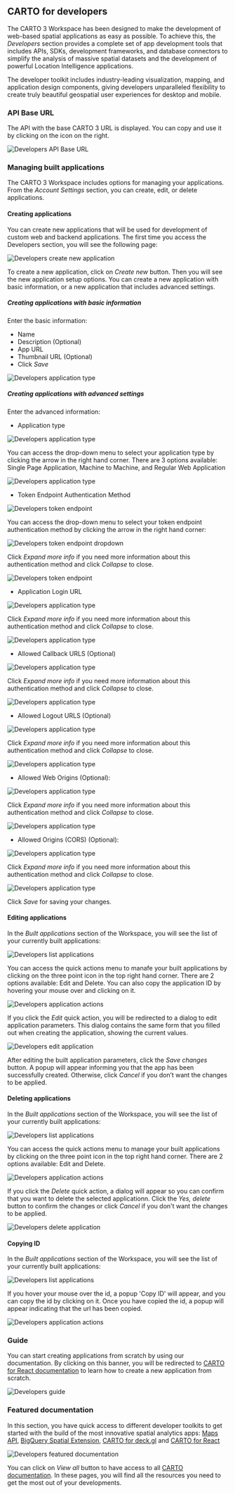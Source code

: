 ## CARTO for developers

The CARTO 3 Workspace has been designed to make the development of web-based spatial applications as easy as possible. To achieve this, the *Developers* section provides a complete set of app development tools that includes APIs, SDKs, development frameworks, and database connectors to simplify the analysis of massive spatial datasets and the development of powerful Location Intelligence applications.

The developer toolkit includes industry-leading visualization, mapping, and application design components, giving developers unparalleled flexibility to create truly beautiful geospatial user experiences for desktop and mobile.

### API Base URL

The API with the base CARTO 3 URL is displayed. You can copy and use it by clicking on the icon on the right.

![Developers API Base URL](/img/cloud-native-workspace/developers/developers_api_base_url.png)

### Managing built applications

The CARTO 3 Workspace includes options for managing your applications. From the *Account Settings* section, you can create, edit, or delete applications.

#### Creating applications

You can create new applications that will be used for development of custom web and backend applications. The first time you access the Developers section, you will see the following page:

![Developers create new application](/img/cloud-native-workspace/developers/developers_creating_application.png)

To create a new application, click on *Create new* button. Then you will see the new application setup options. You can create a new application with basic information, or a new application that includes advanced settings.

##### Creating applications with basic information

Enter the basic information:

- Name
- Description (Optional)
- App URL
- Thumbnail URL (Optional)
- Click *Save*

![Developers application type](/img/cloud-native-workspace/developers/developers_basic_information.png)

##### Creating applications with advanced settings

Enter the advanced information:

- Application type

![Developers application type](/img/cloud-native-workspace/developers/developers_application_type.png)

You can access the drop-down menu to select your application type by clicking the arrow in the right hand corner. There are 3 options available: Single Page Application, Machine to Machine, and Regular Web Application

![Developers application type](/img/cloud-native-workspace/developers/developers_drop_down.png)

- Token Endpoint Authentication Method

![Developers token endpoint](/img/cloud-native-workspace/developers/developers_token_endpoint.png)

You can access the drop-down menu to select your token endpoint authentication method by clicking the arrow in the right hand corner:

![Developers token endpoint dropdown](/img/cloud-native-workspace/developers/developers_token_endpoint_dropdown.png)

Click *Expand more info* if you need more information about this authentication method and click *Collapse* to close.

![Developers token endpoint](/img/cloud-native-workspace/developers/developers_token_endpoint_expand_info.png)

- Application Login URL

![Developers application type](/img/cloud-native-workspace/developers/developers_application_login_url.png)

Click *Expand more info* if you need more information about this authentication method and click *Collapse* to close.

![Developers application type](/img/cloud-native-workspace/developers/developers_application_login_url_expand_info.png)

- Allowed Callback URLS (Optional)

![Developers application type](/img/cloud-native-workspace/developers/developers_allowed_callback_urls.png)

Click *Expand more info* if you need more information about this authentication method and click *Collapse* to close.

![Developers application type](/img/cloud-native-workspace/developers/developers_allowed_callback_urls_expand_info.png)

- Allowed Logout URLS (Optional)

![Developers application type](/img/cloud-native-workspace/developers/developers_allowed_logout_urls(optional).png)

Click *Expand more info* if you need more information about this authentication method and click *Collapse* to close.

![Developers application type](/img/cloud-native-workspace/developers/developers_allowed_logout_urls(optional)_expand_info.png)

- Allowed Web Origins (Optional): 

![Developers application type](/img/cloud-native-workspace/developers/developers_allowed_web_origins(optional).png)

Click *Expand more info* if you need more information about this authentication method and click *Collapse* to close.

![Developers application type](/img/cloud-native-workspace/developers/developers_allowed_web_origins(optional)_expand_info.png)

- Allowed Origins (CORS) (Optional): 

![Developers application type](/img/cloud-native-workspace/developers/developers_allowed_origins_cors(optional).png)

Click *Expand more info* if you need more information about this authentication method and click *Collapse* to close.

![Developers application type](/img/cloud-native-workspace/developers/developers_allowed_origins_cors(optional)_expand_info.png)

Click *Save* for saving your changes. 

#### Editing applications

In the *Built applications* section of the Workspace, you will see the list of your currently built applications:

![Developers list applications](/img/cloud-native-workspace/developers/developers_list_applications(new2).png)

You can access the quick actions menu to manafe your built applications by clicking on the three point icon in the top right hand corner. There are 2 options available: Edit and Delete. You can also copy the application ID by hovering your mouse over and clicking on it.

![Developers application actions](/img/cloud-native-workspace/developers/developers_built_applications_actions(new2).png)

If you click the *Edit* quick action, you will be redirected to a dialog to edit application parameters. This dialog contains the same form that you filled out when creating the application, showing the current values.

![Developers edit application](/img/cloud-native-workspace/developers/developers_editing_applications(new).png)

After editing the built application parameters, click the *Save changes* button. A popup will appear informing you that the app has been successfully created. Otherwise, click *Cancel* if you don’t want the changes to be applied.

#### Deleting applications

In the *Built applications* section of the Workspace, you will see the list of your currently built applications:

![Developers list applications](/img/cloud-native-workspace/developers/developers_list_applications(new2).png)

You can access the quick actions menu to manage your built applications by clicking on the three point icon in the top right hand corner. There are 2 options available: Edit and Delete.

![Developers application actions](/img/cloud-native-workspace/developers/developers_built_applications_actions(new2).png)

If you click the *Delete* quick action, a dialog will appear so you can confirm that you want to delete the selected applicationn. Click the *Yes, delete* button to confirm the changes or click *Cancel* if you don't want the changes to be applied.

![Developers delete application](/img/cloud-native-workspace/developers/developers_deleting_applications(new).png)

#### Copying ID

In the *Built applications* section of the Workspace, you will see the list of your currently built applications:

![Developers list applications](/img/cloud-native-workspace/developers/developers_list_applications(new2).png)

If you hover your mouse over the id, a popup 'Copy ID' will appear, and you can copy the id by clicking on it. Once you have copied the id, a popup will appear indicating that the url has been copied. 

![Developers application actions](/img/cloud-native-workspace/developers/developers_built_applications_actions(new2).png)

### Guide

You can start creating applications from scratch by using our documentation. By clicking on this banner, you will be redirected to <a href="https://docs.carto.com/react/guides/getting-started//" target="_blank">CARTO for React documentation</a> to learn how to create a new application from scratch.

![Developers guide](/img/cloud-native-workspace/developers/developers_guide.png)

### Featured documentation

In this section, you have quick access to different developer toolkits to get started with the build of the most innovative spatial analytics apps: <a href="https://carto.com/developers/maps-api/" target="_blank">Maps API</a>, <a href="https://docs.carto.com/spatial-extension-bq/overview/getting-started/" target="_blank">BigQuery Spatial Extension</a>, <a href="https://docs.carto.com/deck-gl/getting-started/"
 target="_blank">CARTO for deck.gl</a> and <a href="https://docs.carto.com/react/overview/" target="_blank">CARTO for React</a>

![Developers featured documentation](/img/cloud-native-workspace/developers/developers_featured_documentation.png)

You can click on *View all* button to have access to all <a href="https://docs.carto.com/" target="_blank">CARTO documentation</a>. In these pages, you will find all the resources you need to get the most out of your developments.

